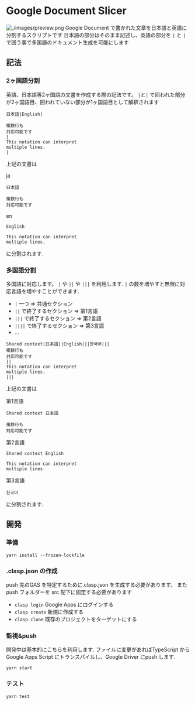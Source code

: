 # Google Document Slicer

![./images/preview.png]()
Google Document で書かれた文章を日本語と英語に分割するスクリプトです
日本語の部分はそのまま記述し、英語の部分を `|` と `|` で囲う事で多国語のドキュメント生成を可能にします

## 記法
### 2ヶ国語分割

英語、日本語等2ヶ国語の文書を作成する際の記法です。
`|`と`|` で囲われた部分が2ヶ国語目、囲われていない部分が1ヶ国語目として解釈されます


```
日本語|English|

複数行も
対応可能です
|
This notation can interpret
multiple lines.
|
```

上記の文書は

ja

```
日本語

複数行も
対応可能です
```

en

```
English

This notation can interpret
multiple lines.
```

に分割されます.


### 多国語分割

多国語に対応します。
`|` や `||` や `|||` を利用します.
`|` の数を増やすと無限に対応言語を増やすことができます.

- `|` 一つ => 共通セクション
- `||` で終了するセクション => 第1言語
- `|||` で終了するセクション => 第2言語
- `||||` で終了するセクション => 第3言語
- ...



```
Shared context|日本語||English|||한국어|||
複数行も
対応可能です
||
This notation can interpret
multiple lines.
|||

```

上記の文書は


第1言語
```
Shared context 日本語

複数行も
対応可能です
```

第2言語

```
Shared context English

This notation can interpret
multiple lines.
```

第3言語
```
한국어
```

に分割されます.


## 開発

### 準備

``` shell
yarn install --frozen-lockfile
```

### .clasp.json の作成

push 先のGAS を特定するために.clasp.json を生成する必要があります。
またpush フォルダーを src 配下に固定する必要があります

- `clasp login` Google Apps にログインする
- `clasp create` 新規に作成する
- `clasp clone` 既存のプロジェクトをターゲットにする


### 監視&push

開発中は基本的にこちらを利用します.
ファイルに変更があればTypeScript からGoogle Apps Script にトランスパイルし、Google Driver にpush します.

``` shell
yarn start
```

### テスト

``` shell
yarn test
```
